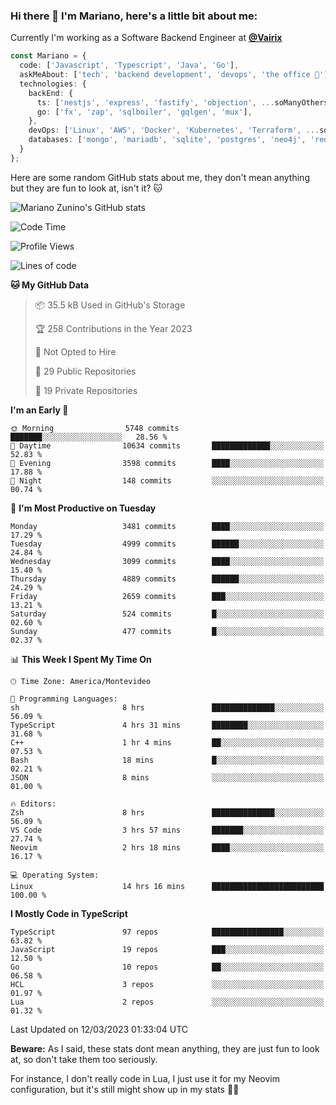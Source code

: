 ### Hi there 👋 I'm Mariano, here's a little bit about me:

Currently I'm working as a Software Backend Engineer at [**@Vairix**](https://vairix.com)

```ts
const Mariano = {
  code: ['Javascript', 'Typescript', 'Java', 'Go'],
  askMeAbout: ['tech', 'backend development', 'devops', 'the office 💼'],
  technologies: {
    backEnd: {
      ts: ['nestjs', 'express', 'fastify', 'objection', ...soManyOthersFrameworks],
      go: ['fx', 'zap', 'sqlboiler', 'gqlgen', 'mux'],
    },
    devOps: ['Linux', 'AWS', 'Docker', 'Kubernetes', 'Terraform', ...soManyOthersTools],
    databases: ['mongo', 'mariadb', 'sqlite', 'postgres', 'neo4j', 'redis'],
  }
};
```

Here are some random GitHub stats about me, they don't mean anything but they are fun to look at, isn't it? 🐱

![Mariano Zunino's GitHub stats](https://github-readme-stats.vercel.app/api?username=marianozunino&count_private=true&show_icons=true&theme=radical)

<!--START_SECTION:waka-->
![Code Time](http://img.shields.io/badge/Code%20Time-627%20hrs%2032%20mins-blue)

![Profile Views](http://img.shields.io/badge/Profile%20Views-0-blue)

![Lines of code](https://img.shields.io/badge/From%20Hello%20World%20I%27ve%20Written-11.4%20million%20lines%20of%20code-blue)

**🐱 My GitHub Data** 

> 📦 35.5 kB Used in GitHub's Storage 
 > 
> 🏆 258 Contributions in the Year 2023
 > 
> 🚫 Not Opted to Hire
 > 
> 📜 29 Public Repositories 
 > 
> 🔑 19 Private Repositories 
 > 
**I'm an Early 🐤** 

```text
🌞 Morning                5748 commits        ███████░░░░░░░░░░░░░░░░░░   28.56 % 
🌆 Daytime                10634 commits       █████████████░░░░░░░░░░░░   52.83 % 
🌃 Evening                3598 commits        ████░░░░░░░░░░░░░░░░░░░░░   17.88 % 
🌙 Night                  148 commits         ░░░░░░░░░░░░░░░░░░░░░░░░░   00.74 % 
```
📅 **I'm Most Productive on Tuesday** 

```text
Monday                   3481 commits        ████░░░░░░░░░░░░░░░░░░░░░   17.29 % 
Tuesday                  4999 commits        ██████░░░░░░░░░░░░░░░░░░░   24.84 % 
Wednesday                3099 commits        ████░░░░░░░░░░░░░░░░░░░░░   15.40 % 
Thursday                 4889 commits        ██████░░░░░░░░░░░░░░░░░░░   24.29 % 
Friday                   2659 commits        ███░░░░░░░░░░░░░░░░░░░░░░   13.21 % 
Saturday                 524 commits         █░░░░░░░░░░░░░░░░░░░░░░░░   02.60 % 
Sunday                   477 commits         █░░░░░░░░░░░░░░░░░░░░░░░░   02.37 % 
```


📊 **This Week I Spent My Time On** 

```text
🕑︎ Time Zone: America/Montevideo

💬 Programming Languages: 
sh                       8 hrs               ██████████████░░░░░░░░░░░   56.09 % 
TypeScript               4 hrs 31 mins       ████████░░░░░░░░░░░░░░░░░   31.68 % 
C++                      1 hr 4 mins         ██░░░░░░░░░░░░░░░░░░░░░░░   07.53 % 
Bash                     18 mins             █░░░░░░░░░░░░░░░░░░░░░░░░   02.21 % 
JSON                     8 mins              ░░░░░░░░░░░░░░░░░░░░░░░░░   01.00 % 

🔥 Editors: 
Zsh                      8 hrs               ██████████████░░░░░░░░░░░   56.09 % 
VS Code                  3 hrs 57 mins       ███████░░░░░░░░░░░░░░░░░░   27.74 % 
Neovim                   2 hrs 18 mins       ████░░░░░░░░░░░░░░░░░░░░░   16.17 % 

💻 Operating System: 
Linux                    14 hrs 16 mins      █████████████████████████   100.00 % 
```

**I Mostly Code in TypeScript** 

```text
TypeScript               97 repos            ████████████████░░░░░░░░░   63.82 % 
JavaScript               19 repos            ███░░░░░░░░░░░░░░░░░░░░░░   12.50 % 
Go                       10 repos            ██░░░░░░░░░░░░░░░░░░░░░░░   06.58 % 
HCL                      3 repos             ░░░░░░░░░░░░░░░░░░░░░░░░░   01.97 % 
Lua                      2 repos             ░░░░░░░░░░░░░░░░░░░░░░░░░   01.32 % 
```




 Last Updated on 12/03/2023 01:33:04 UTC
<!--END_SECTION:waka-->

**Beware:** As I said, these stats dont mean anything, they are just fun to look at, so don't take them too seriously.

For instance, I don't really code in Lua, I just use it for my Neovim configuration, but it's still might show up in my stats 🤷‍♂️
